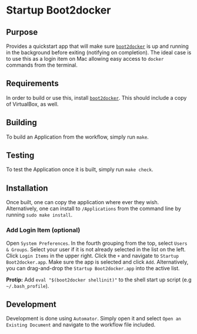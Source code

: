 # Startup Boot2docker

## Purpose

Provides a quickstart app that will make sure [`boot2docker`]( https://boot2docker.io ) is up and running in the background before exiting (notifying on completion). The ideal case is to use this as a login item on Mac allowing easy access to `docker` commands from the terminal.

## Requirements

In order to build or use this, install [`boot2docker`]( https://boot2docker.io ). This should include a copy of VirtualBox, as well.

## Building

To build an Application from the workflow, simply run `make`.

## Testing

To test the Application once it is built, simply run `make check`.

## Installation

Once built, one can copy the application where ever they wish. Alternatively, one can install to `/Applications` from the command line by running `sudo make install`.

### Add Login Item (optional)

Open `System Preferences`. In the fourth grouping from the top, select `Users & Groups`. Select your user if it is not already selected in the list on the left. Click `Login Items` in the upper right. Click the `+` and navigate to `Startup Boot2docker.app`. Make sure the app is selected and click `Add`. Alternatively, you can drag-and-drop the `Startup Boot2docker.app` into the active list.

**Protip:** Add `eval "$(boot2docker shellinit)"` to the shell start up script (e.g `~/.bash_profile`).

## Development

Development is done using `Automator`. Simply open it and select `Open an Existing Document` and navigate to the workflow file included.
